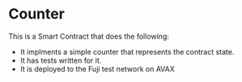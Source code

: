 # Counter

This is a Smart Contract that does the following:
- It implments a simple counter that represents the contract state.
- It has tests written for it.
- It is deployed to the Fuji test network on AVAX


